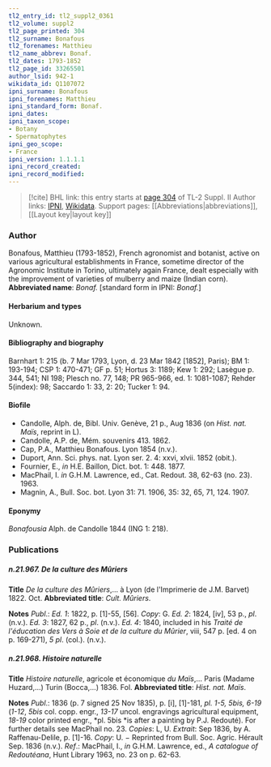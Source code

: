 ```yaml
---
tl2_entry_id: tl2_suppl2_0361
tl2_volume: suppl2
tl2_page_printed: 304
tl2_surname: Bonafous
tl2_forenames: Matthieu
tl2_name_abbrev: Bonaf.
tl2_dates: 1793-1852
tl2_page_id: 33265501
author_lsid: 942-1
wikidata_id: Q1107072
ipni_surname: Bonafous
ipni_forenames: Matthieu
ipni_standard_form: Bonaf.
ipni_dates: 
ipni_taxon_scope: 
- Botany
- Spermatophytes
ipni_geo_scope: 
- France
ipni_version: 1.1.1.1
ipni_record_created: 
ipni_record_modified:
---
```


> [!cite] BHL link: this entry starts at [page 304](https://www.biodiversitylibrary.org/page/33265501) of TL-2 Suppl. II
> Author links: [IPNI](https://www.ipni.org/a/942-1), [Wikidata](https://www.wikidata.org/wiki/Q1107072). Support pages: [[Abbreviations|abbreviations]], [[Layout key|layout key]]

### Author

Bonafous, Matthieu (1793-1852), French agronomist and botanist, active on various agricultural establishments in France, sometime director of the Agronomic Institute in Torino, ultimately again France, dealt especially with the improvement of varieties of mulberry and maize (Indian corn). 
**Abbreviated name**: *Bonaf.* \[standard form in IPNI: *Bonaf.*\]

#### Herbarium and types

Unknown.

#### Bibliography and biography

Barnhart 1: 215 (b. 7 Mar 1793, Lyon, d. 23 Mar 1842 \[1852\], Paris); BM 1: 193-194; CSP 1: 470-471; GF p. 51; Hortus 3: 1189; Kew 1: 292; Lasègue p. 344, 541; NI 198; Plesch no. 77, 148; PR 965-966, ed. 1: 1081-1087; Rehder 5(index): 98; Saccardo 1: 33, 2: 20; Tucker 1: 94.

#### Biofile

- Candolle, Alph. de, Bibl. Univ. Genève, 21 p., Aug 1836 (on *Hist. nat. Maïs*, reprint in L).
- Candolle, A.P. de, Mém. souvenirs 413. 1862.
- Cap, P.A., Matthieu Bonafous. Lyon 1854 (n.v.).
- Duport, Ann. Sci. phys. nat. Lyon ser. 2. 4: xxvi, xlvii. 1852 (obit.).
- Fournier, E., *in* H.E. Baillon, Dict. bot. 1: 448. 1877.
- MacPhail, I. *in* G.H.M. Lawrence, ed., Cat. Redout. 38, 62-63 (no. 23). 1963.
- Magnin, A., Bull. Soc. bot. Lyon 31: 71. 1906, 35: 32, 65, 71, 124. 1907.

#### Eponymy

*Bonafousia* Alph. de Candolle 1844 (ING 1: 218).

### Publications

##### n.21.967. De la culture des Mûriers

**Title**
*De la culture des Mûriers*,... à Lyon (de l'Imprimerie de J.M. Barvet) 1822. Oct.
**Abbreviated title**: *Cult. Mûriers*.

**Notes**
*Publ*.: *Ed. 1*: 1822, p. \[1\]-55, \[56\]. *Copy*: G.
*Ed. 2*: 1824, \[iv\], 53 p., *pl*. (n.v.).
*Ed. 3*: 1827, 62 p., *pl*. (n.v.).
*Ed. 4*: 1840, included in his *Traité de l'éducation des Vers à Soie et de la culture du Mûrier*, viii, 547 p. \[ed. 4 on p. 169-271), *5 pl*. (col.). (n.v.).

##### n.21.968. Histoire naturelle

**Title**
*Histoire naturelle*, agricole et économique *du Maïs*,... Paris (Madame Huzard,...) Turin (Bocca,...) 1836. Fol.
**Abbreviated title**: *Hist. nat. Maïs*.

**Notes**
*Publ*.: 1836 (p. 7 signed 25 Nov 1835), p. \[i\], \[1\]-181, *pl. 1-5, 5bis, 6-19* (*1-12*, *5bis* col. copp. engr., *13-17* uncol. engravings agricultural equipment, *18-19* color printed engr., *pl. 5bis *is after a painting by P.J. Redouté). For further details see MacPhail no. 23. *Copies*: L, U.
*Extrait*: Sep 1836, by A. Raffenau-Delile, p. \[1\]-16. *Copy*: U. − Reprinted from Bull. Soc. Agric. Hérault Sep. 1836 (n.v.).
*Ref*.: MacPhail, I., *in* G.H.M. Lawrence, ed., *A catalogue of Redoutéana*, Hunt Library 1963, no. 23 on p. 62-63.

